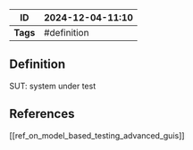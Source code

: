 | ID       | 2024-12-04-11:10 |
| -------- | ----------------- |
| **Tags** | #definition       |
## Definition
SUT: system under test
## References
[[ref_on_model_based_testing_advanced_guis]]